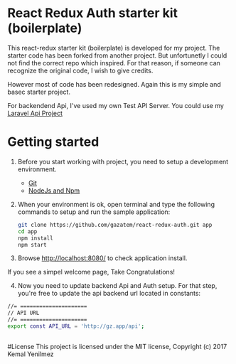 # React Redux Auth starter kit (boilerplate)

This react-redux starter kit (boilerplate) is developed for my project. The starter code has been forked from another project. But unfortunetly I could not find the correct repo which inspired. For that reason, if someone can recognize the original code, I wish to give credits.

However most of code has been redesigned. Again this is my simple and basec starter project.

For backendend Api, I've used my own Test API Server. You could use my [Laravel Api Project](https://github.com/gazatem/api-authentication-passport)



# Getting started

1. Before you start working with project, you need to setup a development environment. 
    * [Git](https://git-scm.com/downloads)
    * [NodeJs and Npm](https://nodejs.org/en/download/current/)

2. When your environment is ok, open terminal and type the following commands to setup and run the sample application:

    ```sh
    git clone https://github.com/gazatem/react-redux-auth.git app
    cd app
    npm install
    npm start
    ```

3. Browse  [http://localhost:8080/](http://localhost:8080/) to check application install.

If you see a simpel welcome page, Take Congratulations! 

4. Now you need to update backend Api and Auth setup. For that step, you're free to update the api backend url located in constants:

```sh
//= =====================
// API URL
//= =====================
export const API_URL = 'http://gz.app/api';
 
```

#License
This project is licensed under the MIT license, Copyright (c) 2017 Kemal Yenilmez

